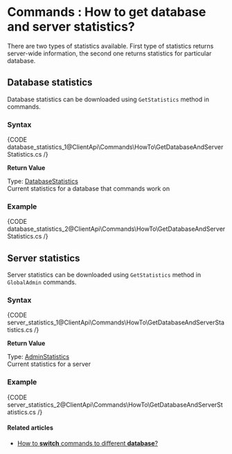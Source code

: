 # Commands : How to get database and server statistics?

There are two types of statistics available. First type of statistics returns server-wide information, the second one returns statistics for particular database.

## Database statistics

Database statistics can be downloaded using `GetStatistics` method in commands.

### Syntax

{CODE database_statistics_1@ClientApi\Commands\HowTo\GetDatabaseAndServerStatistics.cs /}

**Return Value**

Type: [DatabaseStatistics](../../../glossary/client-api/database-statistics)   
Current statistics for a database that commands work on

### Example

{CODE database_statistics_2@ClientApi\Commands\HowTo\GetDatabaseAndServerStatistics.cs /}

## Server statistics

Server statistics can be downloaded using `GetStatistics` method in `GlobalAdmin` commands.

### Syntax

{CODE server_statistics_1@ClientApi\Commands\HowTo\GetDatabaseAndServerStatistics.cs /}

**Return Value**

Type: [AdminStatistics](../../../glossary/client-api/admin-statistics)      
Current statistics for a server

### Example

{CODE server_statistics_2@ClientApi\Commands\HowTo\GetDatabaseAndServerStatistics.cs /}

#### Related articles

- [How to **switch** commands to different **database**?](../../../client-api/commands/how-to/switch-commands-to-a-different-database)   